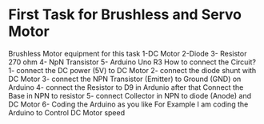 # First Task for Brushless and Servo Motor

Brushless Motor
equipment for this task 
1-DC Motor 
2-Diode
3- Resistor 270 ohm 
4- NpN Transistor 
5- Arduino Uno R3
How to connect the Circuit?
1- connect the DC power (5V) to DC Motor 
2- connect the diode shunt with DC Motor 
3- connect the NPN Transistor (Emitter) to Ground (GND) on Arduino 
4- connect the Resistor to D9 in Ardunio after that Connect the Base in NPN to resistor 
5- connect Collector in NPN to diode (Anode) and DC Motor 
6- Coding the Arduino as you like 
For Example I am coding the Arduino to Control DC Motor speed 

